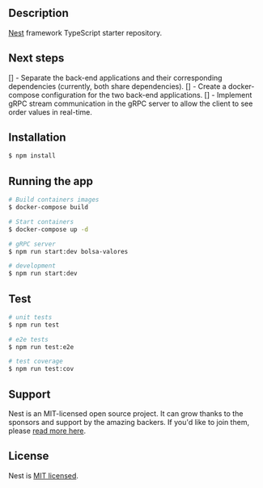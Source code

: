 ## Description

[Nest](https://github.com/nestjs/nest) framework TypeScript starter repository.

## Next steps

[] - Separate the back-end applications and their corresponding dependencies (currently, both share dependencies).
[] - Create a docker-compose configuration for the two back-end applications.
[] - Implement gRPC stream communication in the gRPC server to allow the client to see order values in real-time.

## Installation

```bash
$ npm install
```

## Running the app

```bash
# Build containers images
$ docker-compose build

# Start containers
$ docker-compose up -d

# gRPC server
$ npm run start:dev bolsa-valores

# development
$ npm run start:dev
```

## Test

```bash
# unit tests
$ npm run test

# e2e tests
$ npm run test:e2e

# test coverage
$ npm run test:cov
```

## Support

Nest is an MIT-licensed open source project. It can grow thanks to the sponsors and support by the amazing backers. If you'd like to join them, please [read more here](https://docs.nestjs.com/support).

## License

Nest is [MIT licensed](LICENSE).